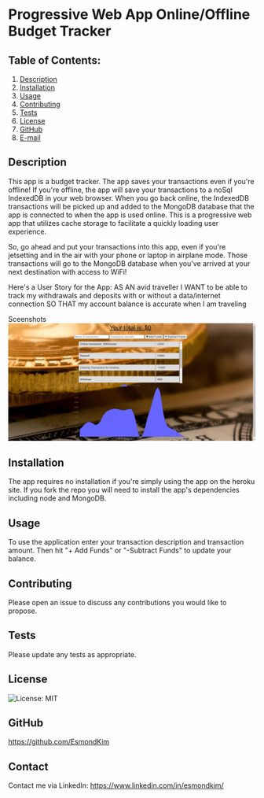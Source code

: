 # Progressive Web App Online/Offline Budget Tracker

## Table of Contents:

1. [Description](#description)
2. [Installation](#Installation)
3. [Usage](#Usage)
4. [Contributing](#Contributing)
5. [Tests](#Tests)
6. [License](#License)
7. [GitHub](#GitHub)
8. [E-mail](#E-mail)

## Description

This app is a budget tracker. The app saves your transactions even if you're offline! If you're offline, the app will save your transactions to a noSql IndexedDB in your web browser. When you go back online, the IndexedDB transactions will be picked up and added to the MongoDB database that the app is connected to when the app is used online. This is a progressive web app that utilizes cache storage to facilitate a quickly loading user experience.

So, go ahead and put your transactions into this app, even if you're jetsetting and in the air with your phone or laptop in airplane mode. Those transactions will go to the MongoDB database when you've arrived at your next destination with access to WiFi!

Here's a User Story for the App:
AS AN avid traveller
I WANT to be able to track my withdrawals and deposits with or without a data/internet connection
SO THAT my account balance is accurate when I am traveling

Sceenshots
![Here is a screenshot of the PWA Budget Tracker.](/public/images/screenshot.jpg)

## Installation

The app requires no installation if you're simply using the app on the heroku site. If you fork the repo you will need to install the app's dependencies including node and MongoDB.

## Usage

To use the application enter your transaction description and transaction amount. Then hit "+ Add Funds" or "-Subtract Funds" to update your balance.

## Contributing

Please open an issue to discuss any contributions you would like to propose.

## Tests

Please update any tests as appropriate.

## License

![License: MIT](https://img.shields.io/badge/License-MIT-yellow.svg)

## GitHub

https://github.com/EsmondKim

## Contact

Contact me via LinkedIn:
https://www.linkedin.com/in/esmondkim/
